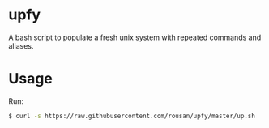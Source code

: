 # upfy

A bash script to populate a fresh unix system with repeated commands and aliases.

# Usage

Run:

```bash
$ curl -s https://raw.githubusercontent.com/rousan/upfy/master/up.sh  | bash
```

